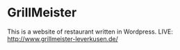 # GrillMeister
This is a website of restaurant written in Wordpress.
LIVE: http://www.grillmeister-leverkusen.de/
